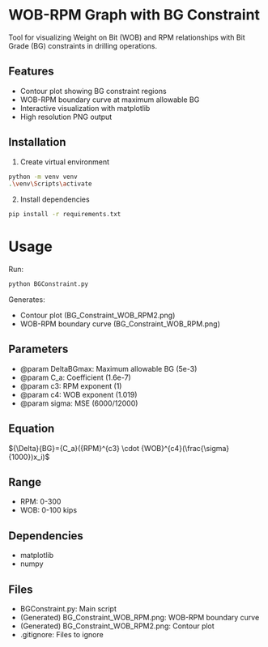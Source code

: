 # WOB-RPM Graph with BG Constraint

Tool for visualizing Weight on Bit (WOB) and RPM relationships with Bit Grade (BG) constraints in drilling operations.

## Features

- Contour plot showing BG constraint regions
- WOB-RPM boundary curve at maximum allowable BG
- Interactive visualization with matplotlib
- High resolution PNG output

## Installation

1. Create virtual environment
```bash
python -m venv venv
.\venv\Scripts\activate
```
2. Install dependencies
```bash
pip install -r requirements.txt
```
# Usage
Run:
```bash
python BGConstraint.py
```
Generates:
- Contour plot (BG_Constraint_WOB_RPM2.png)
- WOB-RPM boundary curve (BG_Constraint_WOB_RPM.png)

## Parameters
- @param DeltaBGmax: Maximum allowable BG (5e-3)
- @param C_a: Coefficient (1.6e-7)
- @param c3: RPM exponent (1)
- @param c4: WOB exponent (1.019)
- @param sigma: MSE (6000/12000)

## Equation
${\Delta}{BG}={C_a}({RPM}^{c3} \cdot {WOB}^{c4}(\frac{\sigma}{1000})x_i)$

## Range
- RPM: 0-300
- WOB: 0-100 kips

## Dependencies
- matplotlib
- numpy

## Files
- BGConstraint.py: Main script
- (Generated) BG_Constraint_WOB_RPM.png: WOB-RPM boundary curve
- (Generated) BG_Constraint_WOB_RPM2.png: Contour plot
- .gitignore: Files to ignore
